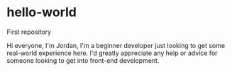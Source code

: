 # hello-world

First repository

Hi everyone, I'm Jordan, I'm a beginner developer just looking to get some real-world experience here.
I'd greatly appreciate any help or advice for someone looking to get into front-end development.
